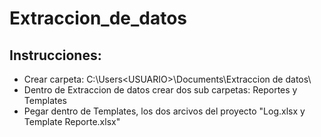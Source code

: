# Extraccion_de_datos
 
## Instrucciones: 

- Crear carpeta: C:\Users\<USUARIO>\Documents\Extraccion de datos\  
- Dentro de Extraccion de datos crear dos sub carpetas: Reportes y Templates
- Pegar dentro de Templates, los dos arcivos del proyecto "Log.xlsx y Template Reporte.xlsx"


